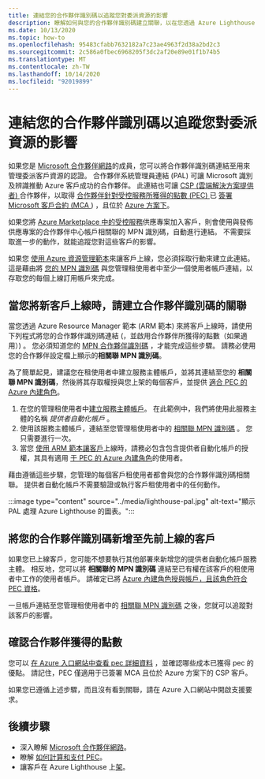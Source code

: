 ```yaml
---
title: 連結您的合作夥伴識別碼以追蹤您對委派資源的影響
description: 瞭解如何與您的合作夥伴識別碼建立關聯，以在您透過 Azure Lighthouse 管理的客戶資源上取得合作夥伴所獲得的點數 (PEC) 。
ms.date: 10/13/2020
ms.topic: how-to
ms.openlocfilehash: 95483cfabb7632182a7c23ae4963f2d38a2bd2c3
ms.sourcegitcommit: 2c586a0fbec6968205f3dc2af20e89e01f1b74b5
ms.translationtype: MT
ms.contentlocale: zh-TW
ms.lasthandoff: 10/14/2020
ms.locfileid: "92019899"
---
```

# <a name="link-your-partner-id-to-track-your-impact-on-delegated-resources"></a>連結您的合作夥伴識別碼以追蹤您對委派資源的影響 

如果您是 [Microsoft 合作夥伴網路](https://partner.microsoft.com/)的成員，您可以將合作夥伴識別碼連結至用來管理委派客戶資源的認證。 合作夥伴系統管理員連結 (PAL) 可讓 Microsoft 識別及辨識推動 Azure 客戶成功的合作夥伴。 此連結也可讓 [CSP (雲端解決方案提供者) ](/partner-center/csp-overview) 合作夥伴，以取得 [合作夥伴針對受控服務所獲得的點數 (PEC) ](/partner-center/partner-earned-credit) 已 [簽署 Microsoft 客戶合約 (MCA ](/partner-center/confirm-customer-agreement)) ，且位於 [Azure 方案下](/partner-center/azure-plan-get-started)。

如果您將 [Azure Marketplace 中的受控服務](publish-managed-services-offers.md)供應專案加入客戶，則會使用與發佈供應專案的合作夥伴中心帳戶相關聯的 MPN 識別碼，自動進行連結。 不需要採取進一步的動作，就能追蹤您對這些客戶的影響。

如果您 [使用 Azure 資源管理範本](onboard-customer.md)來讓客戶上線，您必須採取行動來建立此連結。 這是藉由將 [您的 MPN 識別碼](../../cost-management-billing/manage/link-partner-id.md) 與您管理租使用者中至少一個使用者帳戶連結，以存取您的每個上線訂用帳戶來完成。

## <a name="associate-your-partner-id-when-you-onboard-new-customers"></a>當您將新客戶上線時，請建立合作夥伴識別碼的關聯

當您透過 Azure Resource Manager 範本 (ARM 範本) 來將客戶上線時，請使用下列程式將您的合作夥伴識別碼連結 (，並啟用合作夥伴所獲得的點數（如果適用）) 。 您必須知道您的 [MPN 合作夥伴識別碼](/partner-center/partner-center-account-setup#locate-your-mpn-id) ，才能完成這些步驟。 請務必使用您的合作夥伴設定檔上顯示的**相關聯 MPN 識別碼**。

為了簡單起見，建議您在租使用者中建立服務主體帳戶，並將其連結至您的 **相關聯 MPN 識別碼**，然後將其存取權授與您上架的每個客戶，並提供 [適合 PEC 的 Azure 內建角色](/partner-center/azure-roles-perms-pec)。

1. 在您的管理租使用者中[建立服務主體帳戶](../../active-directory/develop/howto-authenticate-service-principal-powershell.md)。 在此範例中，我們將使用此服務主體的名稱 *提供者自動化帳戶* 。
1. 使用該服務主體帳戶，連結至您管理租使用者中的 [相關聯 MPN 識別碼](../../cost-management-billing/manage/link-partner-id.md#link-to-a-partner-id) 。 您只需要進行一次。
1. 當您 [使用 ARM 範本讓客戶](onboard-customer.md)上線時，請務必包含包含提供者自動化帳戶的授權，其具有適用 [于 PEC 的 Azure 內建角色](/partner-center/azure-roles-perms-pec)的使用者。

藉由遵循這些步驟，您管理的每個客戶租使用者都會與您的合作夥伴識別碼相關聯。 提供者自動化帳戶不需要驗證或執行客戶租使用者中的任何動作。

:::image type="content" source="../media/lighthouse-pal.jpg" alt-text="顯示 PAL 處理 Azure Lighthouse 的圖表。":::

## <a name="add-your-partner-id-to-previously-onboarded-customers"></a>將您的合作夥伴識別碼新增至先前上線的客戶

如果您已上線客戶，您可能不想要執行其他部署來新增您的提供者自動化帳戶服務主體。 相反地，您可以將 **相關聯的 MPN 識別碼** 連結至已有權在該客戶的租使用者中工作的使用者帳戶。 請確定已將 [Azure 內建角色授與帳戶，且該角色符合 PEC 資格](/partner-center/azure-roles-perms-pec)。

一旦帳戶連結至您管理租使用者中的 [相關聯 MPN 識別碼](../../cost-management-billing/manage/link-partner-id.md#link-to-a-partner-id) 之後，您就可以追蹤對該客戶的影響。

## <a name="confirm-partner-earned-credit"></a>確認合作夥伴獲得的點數

您可以 [在 Azure 入口網站中查看 pec 詳細資料](/partner-center/partner-earned-credit-explanation#azure-cost-management) ，並確認哪些成本已獲得 pec 的優點。 請記住，PEC 僅適用于已簽署 MCA 且位於 Azure 方案下的 CSP 客戶。

如果您已遵循上述步驟，而且沒有看到關聯，請在 Azure 入口網站中開啟支援要求。

## <a name="next-steps"></a>後續步驟

- 深入瞭解 [Microsoft 合作夥伴網路](/partner-center/mpn-overview)。
- 瞭解 [如何計算和支付 PEC](/partner-center/partner-earned-credit-explanation)。
- 讓客戶在 Azure Lighthouse 上[架](onboard-customer.md)。